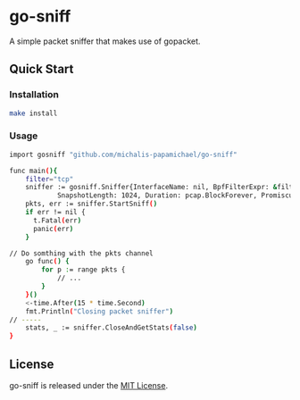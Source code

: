 # go-sniff

A simple packet sniffer that makes use of gopacket.

## Quick Start

### Installation
```bash
make install
```
### Usage

```bash
import gosniff "github.com/michalis-papamichael/go-sniff"

func main(){
	filter="tcp"
	sniffer := gosniff.Sniffer{InterfaceName: nil, BpfFilterExpr: &filter,
			SnapshotLength: 1024, Duration: pcap.BlockForever, Promiscuous: false}
	pkts, err := sniffer.StartSniff()
	if err != nil {
	  t.Fatal(err)
	  panic(err)
	}

// Do somthing with the pkts channel
	go func() {
		for p := range pkts {
			// ...
		}
	}()
	<-time.After(15 * time.Second)
	fmt.Println("Closing packet sniffer")
// -----
	stats, _ := sniffer.CloseAndGetStats(false)
}
```

## License
go-sniff is released under the [MIT License](https://github.com/michalis-papamichael/go-sniff/blob/main/LICENSE).
